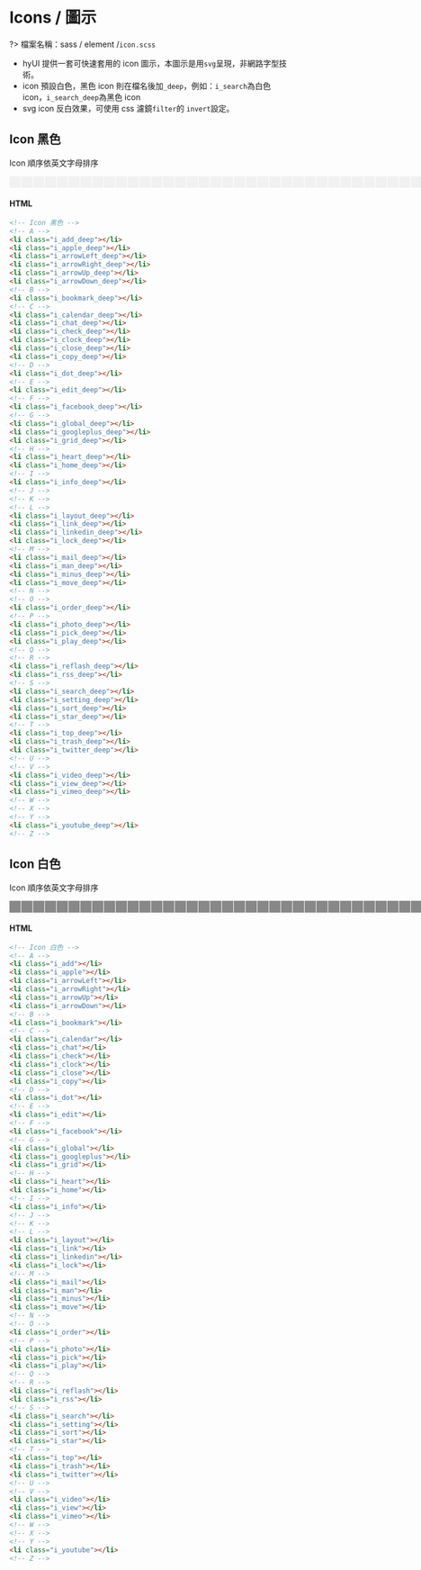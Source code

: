 # Icons / 圖示

?> 檔案名稱：sass / element /`icon.scss`

- hyUI 提供一套可快速套用的 icon 圖示，本圖示是用`svg`呈現，非網路字型技術。
- icon 預設白色，黑色 icon 則在檔名後加`_deep`，例如：`i_search`為白色 icon，`i_search_deep`為黑色 icon
- svg icon 反白效果，可使用 css 濾鏡`filter`的 `invert`設定。

## Icon 黑色

Icon 順序依英文字母排序

<!-- panels:start -->
<div class="icon_demo">
  <ul>
    <!-- A -->
    <li class="i_add_deep"></li>
    <li class="i_apple_deep"></li>
    <li class="i_arrowLeft_deep"></li>
    <li class="i_arrowRight_deep"></li>
    <li class="i_arrowUp_deep"></li>
    <li class="i_arrowDown_deep"></li>
    <!-- B -->
    <li class="i_bookmark_deep"></li>
    <!-- C -->
    <li class="i_calendar_deep"></li>
    <li class="i_chat_deep"></li>
    <li class="i_check_deep"></li>
    <li class="i_clock_deep"></li>
    <li class="i_close_deep"></li>
    <li class="i_copy_deep"></li>
    <!-- D -->
    <li class="i_dot_deep"></li>
    <!-- E -->
    <li class="i_edit_deep"></li>
    <!-- F -->
    <li class="i_facebook_deep"></li>
    <!-- G -->
    <li class="i_global_deep"></li>
    <li class="i_googleplus_deep"></li>
    <li class="i_grid_deep"></li>
    <!-- H -->
    <li class="i_heart_deep"></li>
    <li class="i_home_deep"></li>
    <!-- I -->
    <li class="i_info_deep"></li>
    <!-- J -->
    <!-- K -->
    <!-- L -->
    <li class="i_layout_deep"></li>
    <li class="i_link_deep"></li>
    <li class="i_linkedin_deep"></li>
    <li class="i_lock_deep"></li>
    <!-- M -->
    <li class="i_mail_deep"></li>
    <li class="i_man_deep"></li>
    <li class="i_minus_deep"></li>
    <li class="i_move_deep"></li>
    <!-- N -->
    <!-- O -->
    <li class="i_order_deep"></li>
    <!-- P -->
    <li class="i_photo_deep"></li>
    <li class="i_pick_deep"></li>
    <li class="i_play_deep"></li>
    <!-- Q -->
    <!-- R -->
    <li class="i_reflash_deep"></li>
    <li class="i_rss_deep"></li>
    <!-- S -->
    <li class="i_search_deep"></li>
    <li class="i_setting_deep"></li>
    <li class="i_sort_deep"></li>
    <li class="i_star_deep"></li>
    <!-- T -->
    <li class="i_top_deep"></li>
    <li class="i_trash_deep"></li>
    <li class="i_twitter_deep"></li>
    <!-- U -->
    <!-- V -->
    <li class="i_video_deep"></li>
    <li class="i_view_deep"></li>
    <li class="i_vimeo_deep"></li>
    <!-- W -->
    <!-- X -->
    <!-- Y -->
    <li class="i_youtube_deep"></li>
    <!-- Z -->
  </ul>
</div>
<!-- panels:end -->
<!-- tabs:start -->

#### **HTML**

```html
<!-- Icon 黑色 -->
<!-- A -->
<li class="i_add_deep"></li>
<li class="i_apple_deep"></li>
<li class="i_arrowLeft_deep"></li>
<li class="i_arrowRight_deep"></li>
<li class="i_arrowUp_deep"></li>
<li class="i_arrowDown_deep"></li>
<!-- B -->
<li class="i_bookmark_deep"></li>
<!-- C -->
<li class="i_calendar_deep"></li>
<li class="i_chat_deep"></li>
<li class="i_check_deep"></li>
<li class="i_clock_deep"></li>
<li class="i_close_deep"></li>
<li class="i_copy_deep"></li>
<!-- D -->
<li class="i_dot_deep"></li>
<!-- E -->
<li class="i_edit_deep"></li>
<!-- F -->
<li class="i_facebook_deep"></li>
<!-- G -->
<li class="i_global_deep"></li>
<li class="i_googleplus_deep"></li>
<li class="i_grid_deep"></li>
<!-- H -->
<li class="i_heart_deep"></li>
<li class="i_home_deep"></li>
<!-- I -->
<li class="i_info_deep"></li>
<!-- J -->
<!-- K -->
<!-- L -->
<li class="i_layout_deep"></li>
<li class="i_link_deep"></li>
<li class="i_linkedin_deep"></li>
<li class="i_lock_deep"></li>
<!-- M -->
<li class="i_mail_deep"></li>
<li class="i_man_deep"></li>
<li class="i_minus_deep"></li>
<li class="i_move_deep"></li>
<!-- N -->
<!-- O -->
<li class="i_order_deep"></li>
<!-- P -->
<li class="i_photo_deep"></li>
<li class="i_pick_deep"></li>
<li class="i_play_deep"></li>
<!-- Q -->
<!-- R -->
<li class="i_reflash_deep"></li>
<li class="i_rss_deep"></li>
<!-- S -->
<li class="i_search_deep"></li>
<li class="i_setting_deep"></li>
<li class="i_sort_deep"></li>
<li class="i_star_deep"></li>
<!-- T -->
<li class="i_top_deep"></li>
<li class="i_trash_deep"></li>
<li class="i_twitter_deep"></li>
<!-- U -->
<!-- V -->
<li class="i_video_deep"></li>
<li class="i_view_deep"></li>
<li class="i_vimeo_deep"></li>
<!-- W -->
<!-- X -->
<!-- Y -->
<li class="i_youtube_deep"></li>
<!-- Z -->
```

<!-- tabs:end -->

## Icon 白色

Icon 順序依英文字母排序

<!-- panels:start -->
<div class="icon_demo invert icon_demo_light">
  <ul>
    <!-- A -->
    <li class="i_add"></li>
    <li class="i_apple"></li>
    <li class="i_arrowLeft"></li>
    <li class="i_arrowRight"></li>
    <li class="i_arrowUp"></li>
    <li class="i_arrowDown"></li>
    <!-- B -->
    <li class="i_bookmark"></li>
    <!-- C -->
    <li class="i_calendar"></li>
    <li class="i_chat"></li>
    <li class="i_check"></li>
    <li class="i_clock"></li>
    <li class="i_close"></li>
    <li class="i_copy"></li>
    <!-- D -->
    <li class="i_dot"></li>
    <!-- E -->
    <li class="i_edit"></li>
    <!-- F -->
    <li class="i_facebook"></li>
    <!-- G -->
    <li class="i_global"></li>
    <li class="i_googleplus"></li>
    <li class="i_grid"></li>
    <!-- H -->
    <li class="i_heart"></li>
    <li class="i_home"></li>
    <!-- I -->
    <li class="i_info"></li>
    <!-- J -->
    <!-- K -->
    <!-- L -->
    <li class="i_layout"></li>
    <li class="i_link"></li>
    <li class="i_linkedin"></li>
    <li class="i_lock"></li>
    <!-- M -->
    <li class="i_mail"></li>
    <li class="i_man"></li>
    <li class="i_minus"></li>
    <li class="i_move"></li>
    <!-- N -->
    <!-- O -->
    <li class="i_order"></li>
    <!-- P -->
    <li class="i_photo"></li>
    <li class="i_pick"></li>
    <li class="i_play"></li>
    <!-- Q -->
    <!-- R -->
    <li class="i_reflash"></li>
    <li class="i_rss"></li>
    <!-- S -->
    <li class="i_search"></li>
    <li class="i_setting"></li>
    <li class="i_sort"></li>
    <li class="i_star"></li>
    <!-- T -->
    <li class="i_top"></li>
    <li class="i_trash"></li>
    <li class="i_twitter"></li>
    <!-- U -->
    <!-- V -->
    <li class="i_video"></li>
    <li class="i_view"></li>
    <li class="i_vimeo"></li>
    <!-- W -->
    <!-- X -->
    <!-- Y -->
    <li class="i_youtube"></li>
    <!-- Z -->
  </ul>
</div>
<!-- panels:end -->
<!-- tabs:start -->

#### **HTML**

```html
<!-- Icon 白色 -->
<!-- A -->
<li class="i_add"></li>
<li class="i_apple"></li>
<li class="i_arrowLeft"></li>
<li class="i_arrowRight"></li>
<li class="i_arrowUp"></li>
<li class="i_arrowDown"></li>
<!-- B -->
<li class="i_bookmark"></li>
<!-- C -->
<li class="i_calendar"></li>
<li class="i_chat"></li>
<li class="i_check"></li>
<li class="i_clock"></li>
<li class="i_close"></li>
<li class="i_copy"></li>
<!-- D -->
<li class="i_dot"></li>
<!-- E -->
<li class="i_edit"></li>
<!-- F -->
<li class="i_facebook"></li>
<!-- G -->
<li class="i_global"></li>
<li class="i_googleplus"></li>
<li class="i_grid"></li>
<!-- H -->
<li class="i_heart"></li>
<li class="i_home"></li>
<!-- I -->
<li class="i_info"></li>
<!-- J -->
<!-- K -->
<!-- L -->
<li class="i_layout"></li>
<li class="i_link"></li>
<li class="i_linkedin"></li>
<li class="i_lock"></li>
<!-- M -->
<li class="i_mail"></li>
<li class="i_man"></li>
<li class="i_minus"></li>
<li class="i_move"></li>
<!-- N -->
<!-- O -->
<li class="i_order"></li>
<!-- P -->
<li class="i_photo"></li>
<li class="i_pick"></li>
<li class="i_play"></li>
<!-- Q -->
<!-- R -->
<li class="i_reflash"></li>
<li class="i_rss"></li>
<!-- S -->
<li class="i_search"></li>
<li class="i_setting"></li>
<li class="i_sort"></li>
<li class="i_star"></li>
<!-- T -->
<li class="i_top"></li>
<li class="i_trash"></li>
<li class="i_twitter"></li>
<!-- U -->
<!-- V -->
<li class="i_video"></li>
<li class="i_view"></li>
<li class="i_vimeo"></li>
<!-- W -->
<!-- X -->
<!-- Y -->
<li class="i_youtube"></li>
<!-- Z -->
```

<!-- tabs:end -->

<link rel="stylesheet" href="https://hywebu00.github.io/HyUI_v4.0/css/style.css" />
<style>
.icon_demo {
  width: 1000px;
}
.icon_demo ul{
    display:flex;
    flex-wrap: wrap;
    padding-left: 0;
}
 .icon_demo li {
      background: #f1f1f1;
      padding: 0.5em;
      font-size: 1.5em;
      box-sizing: border-box;
      display: block;
      outline: 1px solid white;
      line-height: 1em;
      position: relative;
      [tooltip]::after {
        font-size: 16px;
        max-width: 10em;
        text-align: center;
      }
    }
  .icon_demo li> div {
        display: block;
        width: 100%;
        height: 100%;
        position: absolute;
        top: 0;
        left: 0;
      }
   .icon_demo_light li{
     background: #888;
   }   
</style>
